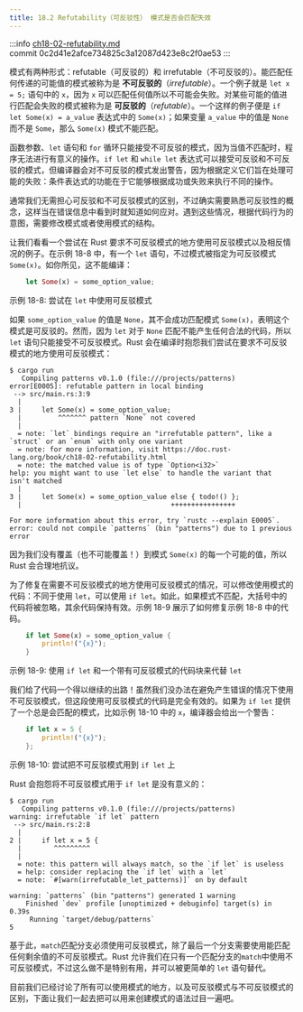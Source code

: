 ```yaml
---
title: 18.2 Refutability（可反驳性） 模式是否会匹配失效
---
```


:::info
[ch18-02-refutability.md](https://github.com/rust-lang/book/blob/main/src/ch18-02-refutability.md)
<br>
commit 0c2d41e2afce734825c3a12087d423e8c2f0ae53
:::

模式有两种形式：refutable（可反驳的）和 irrefutable（不可反驳的）。能匹配任何传递的可能值的模式被称为是 **不可反驳的**（*irrefutable*）。一个例子就是 `let x = 5;` 语句中的 `x`，因为 `x` 可以匹配任何值所以不可能会失败。对某些可能的值进行匹配会失败的模式被称为是 **可反驳的**（*refutable*）。一个这样的例子便是 `if let Some(x) = a_value` 表达式中的 `Some(x)`；如果变量 `a_value` 中的值是 `None` 而不是 `Some`，那么 `Some(x)` 模式不能匹配。

函数参数、`let` 语句和 `for` 循环只能接受不可反驳的模式，因为当值不匹配时，程序无法进行有意义的操作。`if let` 和 `while let` 表达式可以接受可反驳和不可反驳的模式，但编译器会对不可反驳的模式发出警告，因为根据定义它们旨在处理可能的失败：条件表达式的功能在于它能够根据成功或失败来执行不同的操作。

通常我们无需担心可反驳和不可反驳模式的区别，不过确实需要熟悉可反驳性的概念，这样当在错误信息中看到时就知道如何应对。遇到这些情况，根据代码行为的意图，需要修改模式或者使用模式的结构。

让我们看看一个尝试在 Rust 要求不可反驳模式的地方使用可反驳模式以及相反情况的例子。在示例 18-8 中，有一个 `let` 语句，不过模式被指定为可反驳模式 `Some(x)`。如你所见，这不能编译：

```rust
    let Some(x) = some_option_value;
```

<span class="caption">示例 18-8: 尝试在 `let` 中使用可反驳模式</span>

如果 `some_option_value` 的值是 `None`，其不会成功匹配模式 `Some(x)`，表明这个模式是可反驳的。然而，因为 `let` 对于 `None` 匹配不能产生任何合法的代码，所以 `let` 语句只能接受不可反驳模式。Rust 会在编译时抱怨我们尝试在要求不可反驳模式的地方使用可反驳模式：

```console
$ cargo run
   Compiling patterns v0.1.0 (file:///projects/patterns)
error[E0005]: refutable pattern in local binding
 --> src/main.rs:3:9
  |
3 |     let Some(x) = some_option_value;
  |         ^^^^^^^ pattern `None` not covered
  |
  = note: `let` bindings require an "irrefutable pattern", like a `struct` or an `enum` with only one variant
  = note: for more information, visit https://doc.rust-lang.org/book/ch18-02-refutability.html
  = note: the matched value is of type `Option<i32>`
help: you might want to use `let else` to handle the variant that isn't matched
  |
3 |     let Some(x) = some_option_value else { todo!() };
  |                                     ++++++++++++++++

For more information about this error, try `rustc --explain E0005`.
error: could not compile `patterns` (bin "patterns") due to 1 previous error
```

因为我们没有覆盖（也不可能覆盖！）到模式 `Some(x)` 的每一个可能的值，所以 Rust 会合理地抗议。

为了修复在需要不可反驳模式的地方使用可反驳模式的情况，可以修改使用模式的代码：不同于使用 `let`，可以使用 `if let`。如此，如果模式不匹配，大括号中的代码将被忽略，其余代码保持有效。示例 18-9 展示了如何修复示例 18-8 中的代码。

```rust
    if let Some(x) = some_option_value {
        println!("{x}");
    }
```

<span class="caption">示例 18-9: 使用 `if let` 和一个带有可反驳模式的代码块来代替 `let`</span>

我们给了代码一个得以继续的出路！虽然我们没办法在避免产生错误的情况下使用不可反驳模式，但这段使用可反驳模式的代码是完全有效的。如果为 `if let` 提供了一个总是会匹配的模式，比如示例 18-10 中的 `x`，编译器会给出一个警告：

```rust
    if let x = 5 {
        println!("{x}");
    };
```

<span class="caption">示例 18-10: 尝试把不可反驳模式用到 `if let` 上</span>

Rust 会抱怨将不可反驳模式用于 `if let` 是没有意义的：

```console
$ cargo run
   Compiling patterns v0.1.0 (file:///projects/patterns)
warning: irrefutable `if let` pattern
 --> src/main.rs:2:8
  |
2 |     if let x = 5 {
  |        ^^^^^^^^^
  |
  = note: this pattern will always match, so the `if let` is useless
  = help: consider replacing the `if let` with a `let`
  = note: `#[warn(irrefutable_let_patterns)]` on by default

warning: `patterns` (bin "patterns") generated 1 warning
    Finished `dev` profile [unoptimized + debuginfo] target(s) in 0.39s
     Running `target/debug/patterns`
5
```

基于此，`match`匹配分支必须使用可反驳模式，除了最后一个分支需要使用能匹配任何剩余值的不可反驳模式。Rust 允许我们在只有一个匹配分支的`match`中使用不可反驳模式，不过这么做不是特别有用，并可以被更简单的 `let` 语句替代。

目前我们已经讨论了所有可以使用模式的地方，以及可反驳模式与不可反驳模式的区别，下面让我们一起去把可以用来创建模式的语法过目一遍吧。
